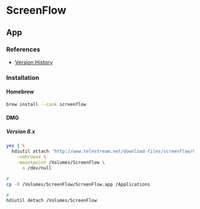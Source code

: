 # ScreenFlow

## App

### References

- [Version History](http://www.telestream.net/screenflow/versions.htm)

### Installation

#### Homebrew

```sh
brew install --cask screenflow
```

#### DMG

##### Version 8.x

```sh
yes | \
  hdiutil attach 'http://www.telestream.net/download-files/screenflow/8-2/ScreenFlow-8.2.6.dmg' \
    -nobrowse \
    -mountpoint /Volumes/ScreenFlow \
      > /dev/null

#
cp -R /Volumes/ScreenFlow/ScreenFlow.app /Applications

#
hdiutil detach /Volumes/ScreenFlow
```
